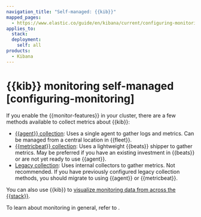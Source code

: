 ```yaml
---
navigation_title: "Self-managed: {{kib}}"
mapped_pages:
  - https://www.elastic.co/guide/en/kibana/current/configuring-monitoring.html
applies_to:
  stack:
  deployment:
    self: all
products:
  - Kibana
---
```




# {{kib}} monitoring self-managed [configuring-monitoring]


If you enable the {{monitor-features}} in your cluster, there are a few methods available to collect metrics about {{kib}}:

* [{{agent}} collection](kibana-monitoring-elastic-agent.md): Uses a single agent to gather logs and metrics. Can be managed from a central location in {{fleet}}.
* [{{metricbeat}} collection](kibana-monitoring-metricbeat.md): Uses a lightweight {{beats}} shipper to gather metrics. May be preferred if you have an existing investment in {{beats}} or are not yet ready to use {{agent}}.
* [Legacy collection](/deploy-manage/monitor/stack-monitoring/kibana-monitoring-legacy.md): Uses internal collectors to gather metrics. Not recommended. If you have previously configured legacy collection methods, you should migrate to using {{agent}} or {{metricbeat}}.

You can also use {{kib}} to [visualize monitoring data from across the {{stack}}](kibana-monitoring-data.md).

To learn about monitoring in general, refer to [](/deploy-manage/monitor/stack-monitoring.md).





